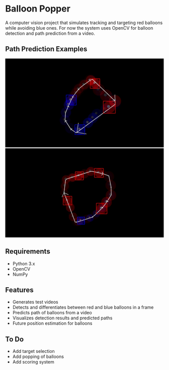 # Balloon Popper

A computer vision project that simulates tracking and targeting red balloons while avoiding blue ones. For now the system uses OpenCV for balloon detection and path prediction from a video.

## Path Prediction Examples
![Example 1](./examples/predicted_path_1.jpg) ![Example 2](./examples/predicted_path_2.jpg)

## Requirements

- Python 3.x
- OpenCV
- NumPy

## Features

- Generates test videos
- Detects and differentiates between red and blue balloons in a frame
- Predicts path of balloons from a video
- Visualizes detection results and predicted paths
- Future position estimation for balloons


## To Do

- Add target selection
- Add popping of balloons
- Add scoring system